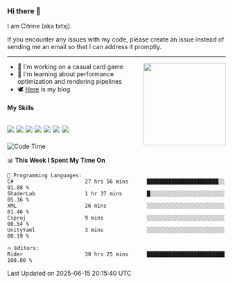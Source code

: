 ### Hi there 👋

I am Citrine (aka txtxj).

If you encounter any issues with my code, please create an issue instead of sending me an email so that I can address it promptly.

---

<img align="right" height="190" src="http://github-profile-summary-cards.vercel.app/api/cards/stats?username=txtxj&theme=vue">

- 🌱 I'm working on a casual card game
- 📖 I'm learning about performance optimization and rendering pipelines
- 🕊️ [Here](https://txtxj.top) is my blog

#### My Skills

![](https://img.shields.io/badge/Unity-000000?logo=unity&logoColor=fff)
![](https://img.shields.io/badge/C%23-239120?logo=csharp&logoColor=fff)
![](https://img.shields.io/badge/Python-3e74a2?logo=python&logoColor=fff)
![](https://img.shields.io/badge/C++-65318e?logo=cplusplus&logoColor=fff)
![](https://img.shields.io/badge/Vue-4FC08D?logo=vuedotjs&logoColor=fff)
![](https://img.shields.io/badge/Blender-f5792a?logo=blender&logoColor=fff)
![](https://img.shields.io/badge/MS%20SQL-cc2927?logo=microsoftsqlserver&logoColor=fff)
---

<!--START_SECTION:waka-->
![Code Time](http://img.shields.io/badge/Code%20Time-2%2C972%20hrs%2026%20mins-blue)

📊 **This Week I Spent My Time On** 

```text
💬 Programming Languages: 
C#                       27 hrs 56 mins      ███████████████████████░░   91.88 % 
ShaderLab                1 hr 37 mins        █░░░░░░░░░░░░░░░░░░░░░░░░   05.36 % 
XML                      26 mins             ░░░░░░░░░░░░░░░░░░░░░░░░░   01.46 % 
Csproj                   9 mins              ░░░░░░░░░░░░░░░░░░░░░░░░░   00.54 % 
UnityYaml                3 mins              ░░░░░░░░░░░░░░░░░░░░░░░░░   00.19 % 

🔥 Editors: 
Rider                    30 hrs 25 mins      █████████████████████████   100.00 % 
```


 Last Updated on 2025-06-15 20:15:40 UTC
<!--END_SECTION:waka-->

